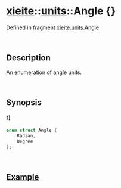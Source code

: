# [xieite](../../xieite.md)\:\:[units](../../units.md)\:\:Angle \{\}
Defined in fragment [xieite:units.Angle](../../../src/units/angle.cpp)

&nbsp;

## Description
An enumeration of angle units.

&nbsp;

## Synopsis
#### 1)
```cpp
enum struct Angle {
    Radian,
    Degree
};
```

&nbsp;

## [Example](./convert.md#Example)
